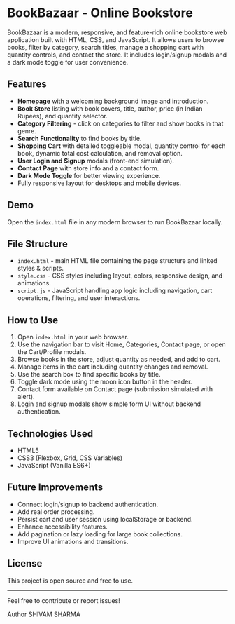 # BookBazaar - Online Bookstore

BookBazaar is a modern, responsive, and feature-rich online bookstore web application built with HTML, CSS, and JavaScript. It allows users to browse books, filter by category, search titles, manage a shopping cart with quantity controls, and contact the store. It includes login/signup modals and a dark mode toggle for user convenience.

## Features

- **Homepage** with a welcoming background image and introduction.
- **Book Store** listing with book covers, title, author, price (in Indian Rupees), and quantity selector.
- **Category Filtering** - click on categories to filter and show books in that genre.
- **Search Functionality** to find books by title.
- **Shopping Cart** with detailed toggleable modal, quantity control for each book, dynamic total cost calculation, and removal option.
- **User Login and Signup** modals (front-end simulation).
- **Contact Page** with store info and a contact form.
- **Dark Mode Toggle** for better viewing experience.
- Fully responsive layout for desktops and mobile devices.

## Demo

Open the `index.html` file in any modern browser to run BookBazaar locally.

## File Structure

- `index.html` - main HTML file containing the page structure and linked styles & scripts.
- `style.css` - CSS styles including layout, colors, responsive design, and animations.
- `script.js` - JavaScript handling app logic including navigation, cart operations, filtering, and user interactions.

## How to Use

1. Open `index.html` in your web browser.
2. Use the navigation bar to visit Home, Categories, Contact page, or open the Cart/Profile modals.
3. Browse books in the store, adjust quantity as needed, and add to cart.
4. Manage items in the cart including quantity changes and removal.
5. Use the search box to find specific books by title.
6. Toggle dark mode using the moon icon button in the header.
7. Contact form available on Contact page (submission simulated with alert).
8. Login and signup modals show simple form UI without backend authentication.

## Technologies Used

- HTML5
- CSS3 (Flexbox, Grid, CSS Variables)
- JavaScript (Vanilla ES6+)

## Future Improvements

- Connect login/signup to backend authentication.
- Add real order processing.
- Persist cart and user session using localStorage or backend.
- Enhance accessibility features.
- Add pagination or lazy loading for large book collections.
- Improve UI animations and transitions.

## License

This project is open source and free to use.

---

Feel free to contribute or report issues!

Author SHIVAM SHARMA
